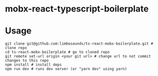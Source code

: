 # mobx-react-typescript-boilerplate

# Usage

```
git clone git@github.com:limbosounds/ts-react-mobx-boilerplate.git # clone repo
cd ts-react-mobx-boilerplate # go to cloned repo
git remote set-url origin <your git url> # change url to not commit changes to this repo
npm install # install deps
npm run dev # runs dev server (or "yarn dev" using yarn)
```
